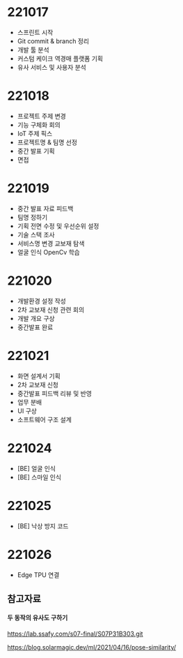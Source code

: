 # 221017

- 스프린트 시작
- Git commit & branch 정리
- 개발 툴 분석
- 커스텀 케이크 역경매 플랫폼 기획
- 유사 서비스 및 사용자 분석

# 221018

- 프로젝트 주제 변경
- 기능 구체화 회의
- IoT 주제 픽스
- 프로젝트명 & 팀명 선정
- 중간 발표 기획
- 면접

# 221019

- 중간 발표 자료 피드백
- 팀명 정하기
- 기획 전면 수정 및 우선순위 설정
- 기술 스택 조사
- 서비스명 변경 교보재 탐색
- 얼굴 인식 OpenCv 학습

# 221020

- 개발환경 설정 작성
- 2차 교보재 신청 관련 회의
- 개발 개요 구상
- 중간발표 완료

# 221021

- 화면 설계서 기획
- 2차 교보재 신청
- 중간발표 피드백 리뷰 및 반영
- 업무 분배
- UI 구상
- 소프트웨어 구조 설계

# 221024

- [BE] 얼굴 인식
- [BE] 스마일 인식

# 221025

- [BE] 낙상 방지 코드



# 221026

- Edge TPU 연결



## 참고자료

#### 두 동작의 유사도 구하기

https://lab.ssafy.com/s07-final/S07P31B303.git

https://blog.solarmagic.dev/ml/2021/04/16/pose-similarity/
